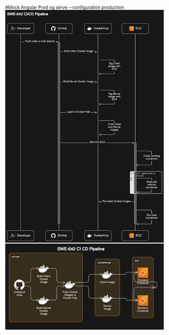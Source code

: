 #Mock Angular Prod
ng serve --configuration production
![alt text](ApplicationFlow.png)
![alt text](Devops-Architecture.png)

